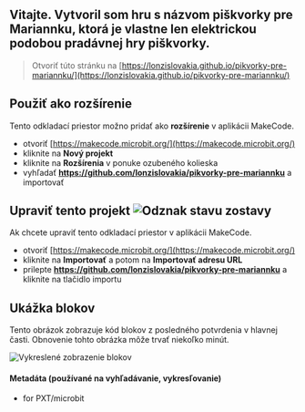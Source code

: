 ## Vitajte. Vytvoril som hru s názvom piškvorky pre Mariannku, ktorá je vlastne len elektrickou podobou pradávnej hry piškvorky.



> Otvoriť túto stránku na [https://lonzislovakia.github.io/pikvorky-pre-mariannku/](https://lonzislovakia.github.io/pikvorky-pre-mariannku/)

## Použiť ako rozšírenie

Tento odkladací priestor možno pridať ako **rozšírenie** v aplikácii MakeCode.

* otvoriť [https://makecode.microbit.org/](https://makecode.microbit.org/)
* kliknite na **Nový projekt**
* kliknite na **Rozšírenia** v ponuke ozubeného kolieska
* vyhľadať **https://github.com/lonzislovakia/pikvorky-pre-mariannku** a importovať

## Upraviť tento projekt ![Odznak stavu zostavy](https://github.com/lonzislovakia/pikvorky-pre-mariannku/workflows/MakeCode/badge.svg)

Ak chcete upraviť tento odkladací priestor v aplikácii MakeCode.

* otvoriť [https://makecode.microbit.org/](https://makecode.microbit.org/)
* kliknite na **Importovať** a potom na **Importovať adresu URL**
* prilepte **https://github.com/lonzislovakia/pikvorky-pre-mariannku** a kliknite na tlačidlo importu

## Ukážka blokov

Tento obrázok zobrazuje kód blokov z posledného potvrdenia v hlavnej časti.
Obnovenie tohto obrázka môže trvať niekoľko minút.

![Vykreslené zobrazenie blokov](https://github.com/lonzislovakia/pikvorky-pre-mariannku/raw/master/.github/makecode/blocks.png)

#### Metadáta (používané na vyhľadávanie, vykresľovanie)

* for PXT/microbit
<script src="https://makecode.com/gh-pages-embed.js"></script><script>makeCodeRender("{{ site.makecode.home_url }}", "{{ site.github.owner_name }}/{{ site.github.repository_name }}");</script>
